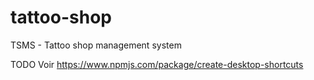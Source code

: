 # tattoo-shop
TSMS - Tattoo shop management system


TODO Voir https://www.npmjs.com/package/create-desktop-shortcuts